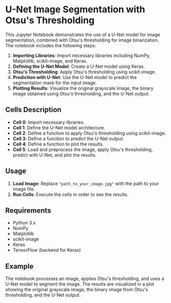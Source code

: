 # U-Net Image Segmentation with Otsu's Thresholding

This Jupyter Notebook demonstrates the use of a U-Net model for image segmentation, combined with Otsu's thresholding for image binarization. The notebook includes the following steps:

1. **Importing Libraries**: Import necessary libraries including NumPy, Matplotlib, scikit-image, and Keras.
2. **Defining the U-Net Model**: Create a U-Net model using Keras.
3. **Otsu's Thresholding**: Apply Otsu's thresholding using scikit-image.
4. **Prediction with U-Net**: Use the U-Net model to predict the segmentation mask for the input image.
5. **Plotting Results**: Visualize the original grayscale image, the binary image obtained using Otsu's thresholding, and the U-Net output.

## Cells Description

- **Cell 0**: Import necessary libraries.
- **Cell 1**: Define the U-Net model architecture.
- **Cell 2**: Define a function to apply Otsu's thresholding using scikit-image.
- **Cell 3**: Define a function to predict the U-Net output.
- **Cell 4**: Define a function to plot the results.
- **Cell 5**: Load and preprocess the image, apply Otsu's thresholding, predict with U-Net, and plot the results.

## Usage

1. **Load Image**: Replace `"path_to_your_image.jpg"` with the path to your image file.
2. **Run Cells**: Execute the cells in order to see the results.

## Requirements

- Python 3.x
- NumPy
- Matplotlib
- scikit-image
- Keras
- TensorFlow (backend for Keras)

## Example

The notebook processes an image, applies Otsu's thresholding, and uses a U-Net model to segment the image. The results are visualized in a plot showing the original grayscale image, the binary image from Otsu's thresholding, and the U-Net output.
